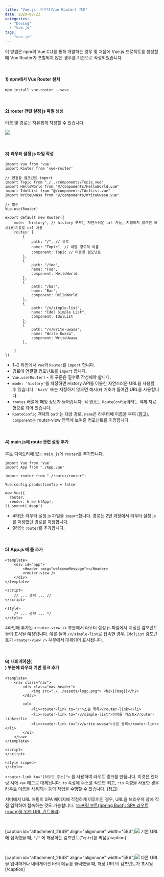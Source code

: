 ```yaml
---
title: "Vue.js: 라우터(Vue Router) 기초"
date: 2020-08-23
categories: 
  - "DevLog"
  - "Vue.js"
tags: 
  - "vue-js"
---
```


이 방법은 npm의 Vue CLI를 통해 개발하는 경우 및 처음에 Vue.js 프로젝트를 생성할 때 Vue Router가 포함되지 않은 경우를 기준으로 작성되었습니다.

 

#### **1) npm에서 Vue Router 설치**

```
npm install vue-router --save
```

 

#### **2) router 관련 설정 js 파일 생성**

이름 및 경로는 자유롭게 지정할 수 있습니다.

![](./assets/img/wp-content/uploads/2020/08/스크린샷-2020-08-23-오후-11.59.56.png)

 

#### **3) 라우터 설정 js 파일 작성**

```
import Vue from 'vue'
import Router from 'vue-router'

// 연결할 컴포넌트 import
import Topic from "./../components/Topic.vue"
import HelloWorld from "@/components/HelloWorld.vue"
import IdolList from "@/components/IdolList.vue"
import WriteUwasa from "@/components/WriteUwasa.vue"

// 필수
Vue.use(Router)

export default new Router({
    mode: 'history', // history 모드는 자연스러운 url 가능, 지정하지 않으면 해시(#)기호로 url 사용
    routes: [
        {
            path: "/", // 경로
            name: "Topic", // 해당 경로의 이름 
            component: Topic // 이동할 컴포넌트
        },
        {
            path: "/foo",
            name: "Foo",
            component: HelloWorld
        },
        {
            path: "/bar",
            name: "Bar",
            component: HelloWorld
        },
        {
            path: "/v/simple-list",
            name: "Idol Simple List",
            component: IdolList
        },
        {
            path: "/v/write-uwasa",
            name: "Write Uwasa",
            component: WriteUwasa
        },

    ]
})
```

- 1~2 라인에서 `Vue`와 `Router`를 `import` 합니다.
- 경로에 연결할 컴포넌트를 `import` 합니다.
- `Vue.use(Router)` - 이 구문은 필수로 작성해야 합니다.
- `mode: 'history'`를 지정하면 History API를 이용한 자연스러운 URL을 사용할 수 있습니다. `'hash'` 또는 지정하지 않으면 해시(`#`) 기호가 들어간 URL을 사용합니다.
- `routes` 배열에 매핑 정보가 들어갑니다. 각 원소는 `RouteConfig`이라는 객체 자료형으로 되어 있습니다.
- `RouteConfig` 객체의 `path`는 대상 경로, `name`은 라우터에 이름을 부여 ([참고](https://router.vuejs.org/kr/guide/essentials/named-routes.html)), `component`는 router-view 영역에 보여줄 컴포넌트를 지정합니다.

 

#### **4) main.js에 route 관련 설정 추가**

루트 디렉토리에 있는 `main.js`에 `router`를 추가합니다.

```
import Vue from 'vue'
import App from './App.vue'

import router from "./router/router";

Vue.config.productionTip = false

new Vue({
  router,
  render: h => h(App),
}).$mount('#app')

```

- 4라인: 라우터 설정 js 파일을 `import`합니다. 경로는 2번 과정에서 라우터 설정 js를 저장했던 경로를 지정합니다.
- 9라인: `router`를 추가합니다.

 

#### **5) App.js 에 <router-view />를 추가**

```
<template>
    <div id="app">
        <Header :msg="welcomeMessage"></Header>
        <router-view />
    </div>
</template>

<script>
    // ... 생략 ... //
</script>

<style>
    /* ... 생략 ... */
</style>
```

4라인에 추가된 `<router-view />` 부분에서 라우터 설정 js 파일에서 지정된 컴포넌트들이 표시될 예정입니다. 예를 들어 `/v/simple-list`로 접속한 경우, `IdolList` 컴포넌트가 `<router-view />` 부분에서 대체되어 표시됩니다.

 

#### **6) 내비게이션(<nav>) 부분에 라우터 기반 링크 추가**

```
<template>
    <nav class="nav">
        <div class="nav-header">
            <img src="./../assets/logo.png"> <h2>{{msg}}</h2>
        </div>
        
        <ul>
            <li><router-link to="/">소문 목록</router-link></li>
            <li><router-link to="/v/simple-list">아이돌 리스트</router-link></li>
            <li><router-link to="/v/write-uwasa">소문 등록</router-link></li>
        </ul>
    </nav>
</template>

<script>
</scirpt>

<style scoped>
</style>
```

`<router-link to="[라우트_주소]">` 를 사용하여 라우트 링크를 만듭니다. 이것은 렌더링 시에 `<a>` 태그로 대체됩니다. `to` 속성에 주소를 적으면 되고, `:to` 속성을 사용한 경우 라우트 이름을 사용하는 등의 작업을 수행할 수 있습니다. ([참고](https://router.vuejs.org/kr/guide/essentials/named-routes.html))

서버에서 URL 매핑이 SPA 페이지에 적절하게 이루어진 경우, URL을 브라우저 창에 직접 입력하여 접속하는 것도 가능합니다. ([스프링 부트(Spring Boot): SPA 라우트(route)를 위한 URL 컨트롤러](http://yoonbumtae.com/?p=2940))

 

\[caption id="attachment\_2949" align="alignnone" width="583"\]![](./assets/img/wp-content/uploads/2020/08/스크린샷-2020-08-24-오전-12.26.09.png) 기본 URL에 접속했을 때, `"/"` 에 해당하는 컴포넌트(`Topic`)를 띄움\[/caption\]

 

\[caption id="attachment\_2948" align="alignnone" width="586"\]![](./assets/img/wp-content/uploads/2020/08/스크린샷-2020-08-24-오전-12.24.16.png) 다른 URL을 입력하거나 내비게이션 바의 메뉴를 클릭했을 때, 해당 URL의 컴포넌트가 표시됨\[/caption\]
